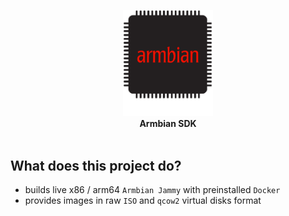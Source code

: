 <p align="center">
  <a href="#build-framework">
   <img src="https://raw.githubusercontent.com/armbian/build/master/.github/armbian-logo.png" alt="Armbian logo" width="144">
  </a><br>
  <strong>Armbian SDK</strong><br>
<br>
</p>

## What does this project do?

- builds live x86 / arm64 `Armbian Jammy` with preinstalled `Docker`
- provides images in raw `ISO` and `qcow2` virtual disks format
